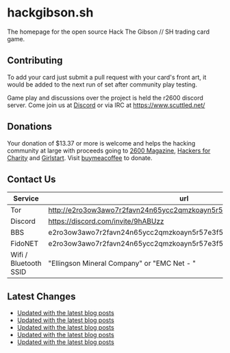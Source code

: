 # hackgibson.sh
The homepage for the open source Hack The Gibson // SH trading card game.


## Contributing

To add your card just submit a pull request with your card's front art, it would be added to the next run of set after community play testing.

Game play and discussions over the project is held the r2600 discord server. Come join us at [Discord](https://discord.com/invite/9hABUzz) or via IRC at https://www.scuttled.net/


## Donations

Your donation of $13.37 or more is welcome and helps the hacking community at large with proceeds going to [2600 Magazine](https://2600.com/), [Hackers for Charity](https://hackersforcharity.org) and [Girlstart](https://girlstart.org).  Visit [buymeacoffee](https://www.buymeacoffee.com/hackgibson.sh) to donate.


## Contact Us

Service | url
-|-
Tor | http://e2ro3ow3awo7r2favn24n65ycc2qmzkoayn5r57e3f56nvjwdcgg32ad.onion
Discord | https://discord.com/invite/9hABUzz
BBS | e2ro3ow3awo7r2favn24n65ycc2qmzkoayn5r57e3f56nvjwdcgg32ad.onion:23
FidoNET | e2ro3ow3awo7r2favn24n65ycc2qmzkoayn5r57e3f56nvjwdcgg32ad.onion:24554
Wifi / Bluetooth SSID | "Ellingson Mineral Company" or "EMC Net - <fidonet address>"

## Latest Changes
<!-- BLOG-POST-LIST:START -->
- [Updated with the latest blog posts](https://github.com/DFW2600/hackgibson.sh/commit/71990b35761c789a7b75e21a3ef5d246ab99438f)
- [Updated with the latest blog posts](https://github.com/DFW2600/hackgibson.sh/commit/0b3f20a4e95a82c45b85773065b0bb42fae32ae7)
- [Updated with the latest blog posts](https://github.com/DFW2600/hackgibson.sh/commit/286a0946173c096c33dfcba5f6cc016f23d34e1b)
- [Updated with the latest blog posts](https://github.com/DFW2600/hackgibson.sh/commit/62460cc89dfdb70ab41887260f596ef33d2e4310)
- [Updated with the latest blog posts](https://github.com/DFW2600/hackgibson.sh/commit/f207140e5178a7ff08bb015a505277de8a920fb7)
<!-- BLOG-POST-LIST:END -->
